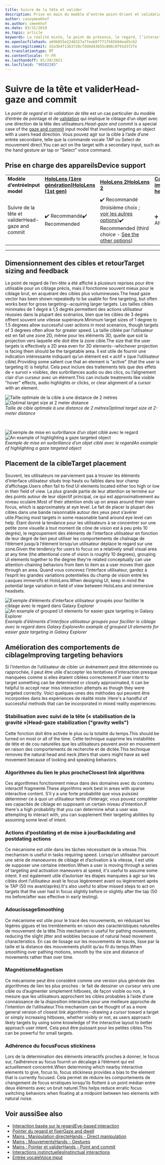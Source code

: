```yaml
---
title: Suivre de la tête et valider
description: Prise en main du modèle d’entrée point-Orient et validation, y compris le dimensionnement, le positionnement et la stabilisation cibles.
author: caseymeekhof
ms.author: cmeekhof
ms.date: 03/31/2019
ms.topic: article
keywords: La réalité mixte, le point de présence, le regard, l’interaction, la conception, le casque de la réalité mixte, le casque Windows Mixed Reality, le casque de la réalité virtuelle, HoloLens, MRTK, le kit de configuration de la réalité mixte, la cible, le lissage
ms.openlocfilehash: a69b855e2246327affeeb0f771f565b94ea65cb2
ms.sourcegitcommit: d3a3b4f13b3728cfdd4d43035c806c0791d3f2fe
ms.translationtype: MT
ms.contentlocale: fr-FR
ms.lasthandoff: 01/20/2021
ms.locfileid: "98582285"
---
```

# <a name="head-gaze-and-commit"></a><span data-ttu-id="b8675-104">Suivre de la tête et valider</span><span class="sxs-lookup"><span data-stu-id="b8675-104">Head-gaze and commit</span></span>

<span data-ttu-id="b8675-105">Le _point de regard et la validation de tête_ est un cas particulier du modèle d’entrée de pointage et de [validation](gaze-and-commit.md) qui implique le ciblage d’un objet avec une direction de la tête des utilisateurs.</span><span class="sxs-lookup"><span data-stu-id="b8675-105">_Head-gaze and commit_ is a special case of the [gaze and commit](gaze-and-commit.md) input model that involves targeting an object with a users head direction.</span></span> <span data-ttu-id="b8675-106">Vous pouvez agir sur la cible à l’aide d’une entrée secondaire, telle que la commande vocale TAP ou Select de mouvement direct.</span><span class="sxs-lookup"><span data-stu-id="b8675-106">You can act on the target with a secondary input, such as the hand gesture air tap or "Select" voice command.</span></span> 

## <a name="device-support"></a><span data-ttu-id="b8675-107">Prise en charge des appareils</span><span class="sxs-lookup"><span data-stu-id="b8675-107">Device support</span></span>

<table>
    <colgroup>
    <col width="25%" />
    <col width="25%" />
    <col width="25%" />
    <col width="25%" />
    </colgroup>
    <tr>
        <td><span data-ttu-id="b8675-108"><strong>Modèle d’entrée</strong></span><span class="sxs-lookup"><span data-stu-id="b8675-108"><strong>Input model</strong></span></span></td>
        <td><span data-ttu-id="b8675-109"><a href="/hololens/hololens1-hardware"><strong>HoloLens (1ère génération)</strong></a></span><span class="sxs-lookup"><span data-stu-id="b8675-109"><a href="/hololens/hololens1-hardware"><strong>HoloLens (1st gen)</strong></a></span></span></td>
        <td><span data-ttu-id="b8675-110"><a href="https://docs.microsoft.com/hololens/hololens2-hardware"><strong>HoloLens 2</strong></span><span class="sxs-lookup"><span data-stu-id="b8675-110"><a href="https://docs.microsoft.com/hololens/hololens2-hardware"><strong>HoloLens 2</strong></span></span></td>
        <td><span data-ttu-id="b8675-111"><a href="../discover/immersive-headset-hardware-details.md"><strong>Casques immersifs</strong></a></span><span class="sxs-lookup"><span data-stu-id="b8675-111"><a href="../discover/immersive-headset-hardware-details.md"><strong>Immersive headsets</strong></a></span></span></td>
    </tr>
     <tr>
        <td><span data-ttu-id="b8675-112">Suivre de la tête et valider</span><span class="sxs-lookup"><span data-stu-id="b8675-112">Head-gaze and commit</span></span></td>
        <td><span data-ttu-id="b8675-113">✔️ Recommandé</span><span class="sxs-lookup"><span data-stu-id="b8675-113">✔️ Recommended</span></span></td>
        <td><span data-ttu-id="b8675-114">✔️ Recommandé (troisième choix ; <a href="interaction-fundamentals.md">voir les autres options</a>)</span><span class="sxs-lookup"><span data-stu-id="b8675-114">✔️ Recommended (third choice - <a href="interaction-fundamentals.md">See the other options</a>)</span></span></td>
        <td><span data-ttu-id="b8675-115">➕ Autre option</span><span class="sxs-lookup"><span data-stu-id="b8675-115">➕ Alternate option</span></span></td>
    </tr>
</table>

---

## <a name="target-sizing-and-feedback"></a><span data-ttu-id="b8675-116">Dimensionnement des cibles et retour</span><span class="sxs-lookup"><span data-stu-id="b8675-116">Target sizing and feedback</span></span>

<span data-ttu-id="b8675-117">Le point de regard de l’en-tête a été affiché à plusieurs reprises pour être utilisable pour un ciblage précis, mais il fonctionne souvent mieux pour le ciblage brut, en acquérant des cibles plus volumineuses.</span><span class="sxs-lookup"><span data-stu-id="b8675-117">The head gaze vector has been shown repeatedly to be usable for fine targeting, but often works best for gross targeting--acquiring larger targets.</span></span> <span data-ttu-id="b8675-118">Les tailles cibles minimales de 1 degré à 1,5 degrés permettent des actions utilisateur réussies dans la plupart des scénarios, bien que les cibles de 3 degrés offrent souvent une vitesse supérieure.</span><span class="sxs-lookup"><span data-stu-id="b8675-118">Minimum target sizes of 1 degree to 1.5 degrees allow successful user actions in most scenarios, though targets of 3 degrees often allow for greater speed.</span></span> <span data-ttu-id="b8675-119">La taille ciblée par l’utilisateur est en fait une zone 2D, même pour les éléments 3D, quelle que soit la projection vers laquelle elle doit être la zone cible.</span><span class="sxs-lookup"><span data-stu-id="b8675-119">The size that the user targets is effectively a 2D area even for 3D elements--whichever projection is facing them should be the targetable area.</span></span> <span data-ttu-id="b8675-120">Il est utile de fournir une indication intéressante indiquant qu’un élément est « actif » (que l’utilisateur cible).</span><span class="sxs-lookup"><span data-stu-id="b8675-120">Providing some salient cue that an element is "active" (that the user is targeting it) is helpful.</span></span> <span data-ttu-id="b8675-121">Cela peut inclure des traitements tels que des effets de « survol » visibles, des surbrillances audio ou des clics, ou l’alignement clair d’un curseur avec un élément.</span><span class="sxs-lookup"><span data-stu-id="b8675-121">This can include treatments like visible "hover" effects, audio highlights or clicks, or clear alignment of a cursor with an element.</span></span>

<span data-ttu-id="b8675-122">![Taille optimale de la cible à une distance de 2 mètres](images/gazetargeting-size-1000px.jpg)</span><span class="sxs-lookup"><span data-stu-id="b8675-122">![Optimal target size at 2 meter distance](images/gazetargeting-size-1000px.jpg)</span></span><br>
<span data-ttu-id="b8675-123">*Taille de cible optimale à une distance de 2 mètres*</span><span class="sxs-lookup"><span data-stu-id="b8675-123">*Optimal target size at 2-meter distance*</span></span>

<br>

<span data-ttu-id="b8675-124">![Exemple de mise en surbrillance d’un objet ciblé avec le regard](images/gazetargeting-highlighting-940px.jpg)</span><span class="sxs-lookup"><span data-stu-id="b8675-124">![An example of highlighting a gaze targeted object](images/gazetargeting-highlighting-940px.jpg)</span></span><br>
<span data-ttu-id="b8675-125">*Exemple de mise en surbrillance d’un objet ciblé avec le regard*</span><span class="sxs-lookup"><span data-stu-id="b8675-125">*An example of highlighting a gaze targeted object*</span></span>

## <a name="target-placement"></a><span data-ttu-id="b8675-126">Placement de la cible</span><span class="sxs-lookup"><span data-stu-id="b8675-126">Target placement</span></span>

<span data-ttu-id="b8675-127">Souvent, les utilisateurs ne parviennent pas à trouver les éléments d’interface utilisateur situés trop hauts ou faibles dans leur champ d’affichage.</span><span class="sxs-lookup"><span data-stu-id="b8675-127">Users often fail to find UI elements located either too high or low in their field of view.</span></span> <span data-ttu-id="b8675-128">La plus grande partie de leur attention se termine sur des points autour de leur objectif principal, ce qui est approximativement au niveau oculaire.</span><span class="sxs-lookup"><span data-stu-id="b8675-128">Most of their attention ends up on areas around their main focus, which is approximately at eye level.</span></span> <span data-ttu-id="b8675-129">Le fait de placer la plupart des cibles dans une bande raisonnable autour des yeux peut s’avérer utile.</span><span class="sxs-lookup"><span data-stu-id="b8675-129">Placing most targets in some reasonable band around eye level can help.</span></span> <span data-ttu-id="b8675-130">Étant donné la tendance pour les utilisateurs à se concentrer sur une petite zone visuelle à tout moment (le cône de vision est à peu près 10 degrés), le regroupement des éléments de l’interface utilisateur en fonction de leur degré de lien peut utiliser les comportements de chaînage de l’élément jusqu’à l’élément lorsqu’un utilisateur déplace le regard sur une zone.</span><span class="sxs-lookup"><span data-stu-id="b8675-130">Given the tendency for users to focus on a relatively small visual area at any time (the attentional cone of vision is roughly 10 degrees), grouping UI elements together to the degree they're related conceptually can use attention-chaining behaviors from item to item as a user moves their gaze through an area.</span></span> <span data-ttu-id="b8675-131">Quand vous concevez l’interface utilisateur, gardez à l’esprit les grandes variations potentielles du champ de vision entre les casques immersifs et HoloLens.</span><span class="sxs-lookup"><span data-stu-id="b8675-131">When designing UI, keep in mind the potential large variation in field of view between HoloLens and immersive headsets.</span></span>

<span data-ttu-id="b8675-132">![Exemple d’éléments d’interface utilisateur groupés pour faciliter le ciblage avec le regard dans Galaxy Explorer](images/gazetargeting-grouping-1000px.jpg)</span><span class="sxs-lookup"><span data-stu-id="b8675-132">![An example of grouped UI elements for easier gaze targeting in Galaxy Explorer](images/gazetargeting-grouping-1000px.jpg)</span></span><br>
<span data-ttu-id="b8675-133">*Exemple d’éléments d’interface utilisateur groupés pour faciliter le ciblage avec le regard dans Galaxy Explorer*</span><span class="sxs-lookup"><span data-stu-id="b8675-133">*An example of grouped UI elements for easier gaze targeting in Galaxy Explorer*</span></span>

## <a name="improving-targeting-behaviors"></a><span data-ttu-id="b8675-134">Amélioration des comportements de ciblage</span><span class="sxs-lookup"><span data-stu-id="b8675-134">Improving targeting behaviors</span></span>

<span data-ttu-id="b8675-135">Si l’intention de l’utilisateur de cibler un événement peut être déterminée ou rapprochée, il peut être utile d’accepter les tentatives d’interaction presque manquées comme si elles étaient ciblées correctement.</span><span class="sxs-lookup"><span data-stu-id="b8675-135">If user intent to target something can be determined or closely approximated, it can be helpful to accept near miss interaction attempts as though they were targeted correctly.</span></span> <span data-ttu-id="b8675-136">Voici quelques-unes des méthodes qui peuvent être incorporées dans les expériences de réalité mixte :</span><span class="sxs-lookup"><span data-stu-id="b8675-136">Here's a handful of successful methods that can be incorporated in mixed reality experiences:</span></span>

### <a name="head-gaze-stabilization-gravity-wells"></a><span data-ttu-id="b8675-137">Stabilisation avec suivi de la tête (« stabilisation de la gravité »)</span><span class="sxs-lookup"><span data-stu-id="b8675-137">Head-gaze stabilization ("gravity wells")</span></span>

<span data-ttu-id="b8675-138">Cette fonction doit être activée le plus ou la totalité du temps.</span><span class="sxs-lookup"><span data-stu-id="b8675-138">This should be turned on most or all of the time.</span></span> <span data-ttu-id="b8675-139">Cette technique supprime les instabilités de tête et de cou naturelles que les utilisateurs peuvent avoir en mouvement en raison des comportements de recherche et de dictée.</span><span class="sxs-lookup"><span data-stu-id="b8675-139">This technique removes the natural head and neck jitters that users might have as well movement because of looking and speaking behaviors.</span></span>

### <a name="closest-link-algorithms"></a><span data-ttu-id="b8675-140">Algorithmes du lien le plus proche</span><span class="sxs-lookup"><span data-stu-id="b8675-140">Closest link algorithms</span></span>

<span data-ttu-id="b8675-141">Ces algorithmes fonctionnent mieux dans des domaines avec du contenu interactif fragmenté.</span><span class="sxs-lookup"><span data-stu-id="b8675-141">These algorithms work best in areas with sparse interactive content.</span></span> <span data-ttu-id="b8675-142">S’il y a une forte probabilité que vous puissiez déterminer ce à quoi un utilisateur tente d’interagir, vous pouvez compléter ses capacités de ciblage en supposant un certain niveau d’intention.</span><span class="sxs-lookup"><span data-stu-id="b8675-142">If there's a high probability that you can determine what a user was attempting to interact with, you can supplement their targeting abilities by assuming some level of intent.</span></span>

### <a name="backdating-and-postdating-actions"></a><span data-ttu-id="b8675-143">Actions d’postdating et de mise à jour</span><span class="sxs-lookup"><span data-stu-id="b8675-143">Backdating and postdating actions</span></span>

<span data-ttu-id="b8675-144">Ce mécanisme est utile dans les tâches nécessitant de la vitesse.</span><span class="sxs-lookup"><span data-stu-id="b8675-144">This mechanism is useful in tasks requiring speed.</span></span> <span data-ttu-id="b8675-145">Lorsqu’un utilisateur parcourt une série de manoeuvres de ciblage et d’activation à la vitesse, il est utile de supposer une certaine intention.</span><span class="sxs-lookup"><span data-stu-id="b8675-145">When a user is moving through a series of targeting and activation maneuvers at speed, it's useful to assume some intent.</span></span> <span data-ttu-id="b8675-146">Il est également utile d’autoriser les étapes manquées à agir sur les cibles dont l’utilisateur avait le focus légèrement avant ou légèrement après le TAP (50 ms avant/après).</span><span class="sxs-lookup"><span data-stu-id="b8675-146">It's also useful to allow missed steps to act on targets that the user had in focus slightly before or slightly after the tap (50 ms before/after was effective in early testing).</span></span>

### <a name="smoothing"></a><span data-ttu-id="b8675-147">Adoucissage</span><span class="sxs-lookup"><span data-stu-id="b8675-147">Smoothing</span></span>

<span data-ttu-id="b8675-148">Ce mécanisme est utile pour le tracé des mouvements, en réduisant les légères gigues et les tremblements en raison des caractéristiques naturelles de mouvement de la tête.</span><span class="sxs-lookup"><span data-stu-id="b8675-148">This mechanism is useful for pathing movements, reducing the slight jitter and wobbles because of natural head movement characteristics.</span></span> <span data-ttu-id="b8675-149">En cas de lissage sur les mouvements de tracés, lisse par la taille et la distance des mouvements plutôt qu’au fil du temps.</span><span class="sxs-lookup"><span data-stu-id="b8675-149">When smoothing over pathing motions, smooth by the size and distance of movements rather than over time.</span></span>

### <a name="magnetism"></a><span data-ttu-id="b8675-150">Magnétisme</span><span class="sxs-lookup"><span data-stu-id="b8675-150">Magnetism</span></span>

<span data-ttu-id="b8675-151">Ce mécanisme peut être considéré comme une version plus générale des algorithmes de lien les plus proches : le fait de dessiner un curseur vers une cible ou d’augmenter simplement hitboxes, de façon visible ou non, à mesure que les utilisateurs approchent les cibles probables à l’aide d’une connaissance de la disposition interactive pour une meilleure approche de l’intention de l’utilisateur.</span><span class="sxs-lookup"><span data-stu-id="b8675-151">This mechanism can be thought of as a more general version of closest link algorithms--drawing a cursor toward a target or simply increasing hitboxes, whether visibly or not, as users approach likely targets by using some knowledge of the interactive layout to better approach user intent.</span></span> <span data-ttu-id="b8675-152">Cela peut être puissant pour les petites cibles.</span><span class="sxs-lookup"><span data-stu-id="b8675-152">This can be powerful for small targets.</span></span>

### <a name="focus-stickiness"></a><span data-ttu-id="b8675-153">Adhérence du focus</span><span class="sxs-lookup"><span data-stu-id="b8675-153">Focus stickiness</span></span>

<span data-ttu-id="b8675-154">Lors de la détermination des éléments interactifs proches à donner, le focus sur, l’adhérence au focus fournit un décalage à l’élément qui est actuellement concentré.</span><span class="sxs-lookup"><span data-stu-id="b8675-154">When determining which nearby interactive elements to give,  focus to, focus stickiness provides a bias to the element that is currently focused.</span></span> <span data-ttu-id="b8675-155">Cela permet de réduire les comportements de changement de focus erratiques lorsqu’ils flottent à un point médian entre deux éléments avec un bruit naturel.</span><span class="sxs-lookup"><span data-stu-id="b8675-155">This helps reduce erratic focus switching behaviors when floating at a midpoint between two elements with natural noise.</span></span>

## <a name="see-also"></a><span data-ttu-id="b8675-156">Voir aussi</span><span class="sxs-lookup"><span data-stu-id="b8675-156">See also</span></span>

* [<span data-ttu-id="b8675-157">Interaction basée sur le regard</span><span class="sxs-lookup"><span data-stu-id="b8675-157">Eye-based interaction</span></span>](eye-gaze-interaction.md)
* [<span data-ttu-id="b8675-158">Pointer du regard et fixer</span><span class="sxs-lookup"><span data-stu-id="b8675-158">Gaze and dwell</span></span>](gaze-and-dwell.md)
* [<span data-ttu-id="b8675-159">Mains : Manipulation directe</span><span class="sxs-lookup"><span data-stu-id="b8675-159">Hands - Direct manipulation</span></span>](direct-manipulation.md)
* [<span data-ttu-id="b8675-160">Mains : Mouvements</span><span class="sxs-lookup"><span data-stu-id="b8675-160">Hands - Gestures</span></span>](gaze-and-commit.md#composite-gestures)
* [<span data-ttu-id="b8675-161">Mains : Pointer et valider</span><span class="sxs-lookup"><span data-stu-id="b8675-161">Hands - Point and commit</span></span>](point-and-commit.md)
* [<span data-ttu-id="b8675-162">Interactions instinctuelles</span><span class="sxs-lookup"><span data-stu-id="b8675-162">Instinctual interactions</span></span>](interaction-fundamentals.md)
* [<span data-ttu-id="b8675-163">Entrée vocale</span><span class="sxs-lookup"><span data-stu-id="b8675-163">Voice input</span></span>](voice-input.md)